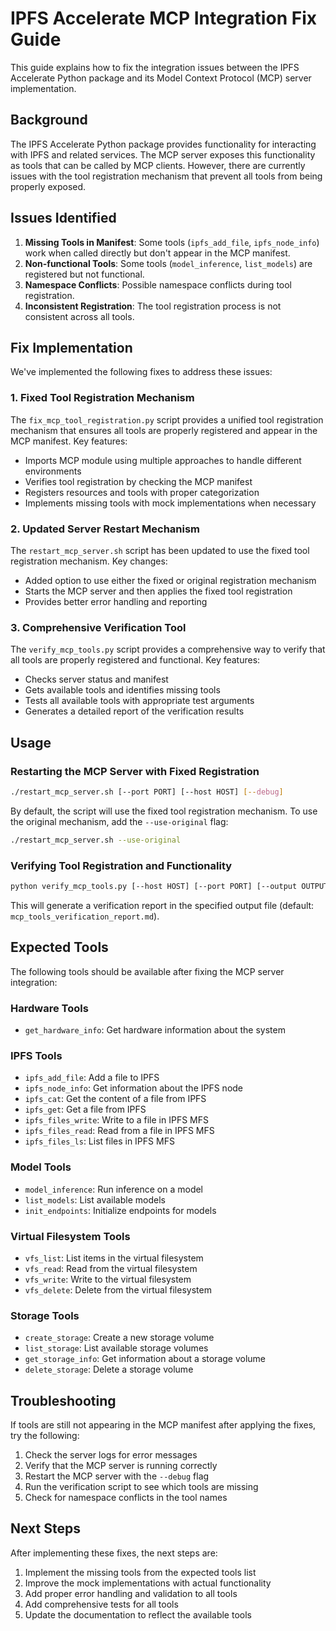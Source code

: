 # IPFS Accelerate MCP Integration Fix Guide

This guide explains how to fix the integration issues between the IPFS Accelerate Python package and its Model Context Protocol (MCP) server implementation.

## Background

The IPFS Accelerate Python package provides functionality for interacting with IPFS and related services. The MCP server exposes this functionality as tools that can be called by MCP clients. However, there are currently issues with the tool registration mechanism that prevent all tools from being properly exposed.

## Issues Identified

1. **Missing Tools in Manifest**: Some tools (`ipfs_add_file`, `ipfs_node_info`) work when called directly but don't appear in the MCP manifest.
2. **Non-functional Tools**: Some tools (`model_inference`, `list_models`) are registered but not functional.
3. **Namespace Conflicts**: Possible namespace conflicts during tool registration.
4. **Inconsistent Registration**: The tool registration process is not consistent across all tools.

## Fix Implementation

We've implemented the following fixes to address these issues:

### 1. Fixed Tool Registration Mechanism

The `fix_mcp_tool_registration.py` script provides a unified tool registration mechanism that ensures all tools are properly registered and appear in the MCP manifest. Key features:

- Imports MCP module using multiple approaches to handle different environments
- Verifies tool registration by checking the MCP manifest
- Registers resources and tools with proper categorization
- Implements missing tools with mock implementations when necessary

### 2. Updated Server Restart Mechanism

The `restart_mcp_server.sh` script has been updated to use the fixed tool registration mechanism. Key changes:

- Added option to use either the fixed or original registration mechanism
- Starts the MCP server and then applies the fixed tool registration
- Provides better error handling and reporting

### 3. Comprehensive Verification Tool

The `verify_mcp_tools.py` script provides a comprehensive way to verify that all tools are properly registered and functional. Key features:

- Checks server status and manifest
- Gets available tools and identifies missing tools
- Tests all available tools with appropriate test arguments
- Generates a detailed report of the verification results

## Usage

### Restarting the MCP Server with Fixed Registration

```bash
./restart_mcp_server.sh [--port PORT] [--host HOST] [--debug]
```

By default, the script will use the fixed tool registration mechanism. To use the original mechanism, add the `--use-original` flag:

```bash
./restart_mcp_server.sh --use-original
```

### Verifying Tool Registration and Functionality

```bash
python verify_mcp_tools.py [--host HOST] [--port PORT] [--output OUTPUT]
```

This will generate a verification report in the specified output file (default: `mcp_tools_verification_report.md`).

## Expected Tools

The following tools should be available after fixing the MCP server integration:

### Hardware Tools
- `get_hardware_info`: Get hardware information about the system

### IPFS Tools
- `ipfs_add_file`: Add a file to IPFS
- `ipfs_node_info`: Get information about the IPFS node
- `ipfs_cat`: Get the content of a file from IPFS
- `ipfs_get`: Get a file from IPFS
- `ipfs_files_write`: Write to a file in IPFS MFS
- `ipfs_files_read`: Read from a file in IPFS MFS
- `ipfs_files_ls`: List files in IPFS MFS

### Model Tools
- `model_inference`: Run inference on a model
- `list_models`: List available models
- `init_endpoints`: Initialize endpoints for models

### Virtual Filesystem Tools
- `vfs_list`: List items in the virtual filesystem
- `vfs_read`: Read from the virtual filesystem
- `vfs_write`: Write to the virtual filesystem
- `vfs_delete`: Delete from the virtual filesystem

### Storage Tools
- `create_storage`: Create a new storage volume
- `list_storage`: List available storage volumes
- `get_storage_info`: Get information about a storage volume
- `delete_storage`: Delete a storage volume

## Troubleshooting

If tools are still not appearing in the MCP manifest after applying the fixes, try the following:

1. Check the server logs for error messages
2. Verify that the MCP server is running correctly
3. Restart the MCP server with the `--debug` flag
4. Run the verification script to see which tools are missing
5. Check for namespace conflicts in the tool names

## Next Steps

After implementing these fixes, the next steps are:

1. Implement the missing tools from the expected tools list
2. Improve the mock implementations with actual functionality
3. Add proper error handling and validation to all tools
4. Add comprehensive tests for all tools
5. Update the documentation to reflect the available tools
